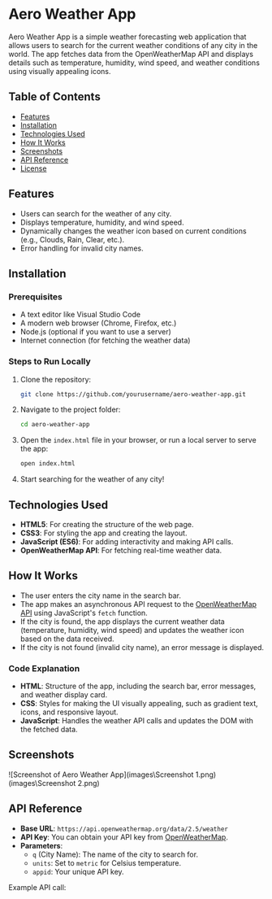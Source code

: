# Aero Weather App

Aero Weather App is a simple weather forecasting web application that allows users to search for the current weather conditions of any city in the world. The app fetches data from the OpenWeatherMap API and displays details such as temperature, humidity, wind speed, and weather conditions using visually appealing icons.

## Table of Contents

- [Features](#features)
- [Installation](#installation)
- [Technologies Used](#technologies-used)
- [How It Works](#how-it-works)
- [Screenshots](#screenshots)
- [API Reference](#api-reference)
- [License](#license)

## Features

- Users can search for the weather of any city.
- Displays temperature, humidity, and wind speed.
- Dynamically changes the weather icon based on current conditions (e.g., Clouds, Rain, Clear, etc.).
- Error handling for invalid city names.

## Installation

### Prerequisites

- A text editor like Visual Studio Code
- A modern web browser (Chrome, Firefox, etc.)
- Node.js (optional if you want to use a server)
- Internet connection (for fetching the weather data)

### Steps to Run Locally

1. Clone the repository:
    ```bash
    git clone https://github.com/yourusername/aero-weather-app.git
    ```

2. Navigate to the project folder:
    ```bash
    cd aero-weather-app
    ```

3. Open the `index.html` file in your browser, or run a local server to serve the app:
    ```bash
    open index.html
    ```

4. Start searching for the weather of any city!

## Technologies Used

- **HTML5**: For creating the structure of the web page.
- **CSS3**: For styling the app and creating the layout.
- **JavaScript (ES6)**: For adding interactivity and making API calls.
- **OpenWeatherMap API**: For fetching real-time weather data.

## How It Works

- The user enters the city name in the search bar.
- The app makes an asynchronous API request to the [OpenWeatherMap API](https://openweathermap.org/current) using JavaScript's `fetch` function.
- If the city is found, the app displays the current weather data (temperature, humidity, wind speed) and updates the weather icon based on the data received.
- If the city is not found (invalid city name), an error message is displayed.

### Code Explanation

- **HTML**: Structure of the app, including the search bar, error messages, and weather display card.
- **CSS**: Styles for making the UI visually appealing, such as gradient text, icons, and responsive layout.
- **JavaScript**: Handles the weather API calls and updates the DOM with the fetched data.

## Screenshots

![Screenshot of Aero Weather App](images\Screenshot 1.png)(images\Screenshot 2.png)

## API Reference

- **Base URL**: `https://api.openweathermap.org/data/2.5/weather`
- **API Key**: You can obtain your API key from [OpenWeatherMap](https://home.openweathermap.org/users/sign_up).
- **Parameters**:
  - `q` (City Name): The name of the city to search for.
  - `units`: Set to `metric` for Celsius temperature.
  - `appid`: Your unique API key.

Example API call:
